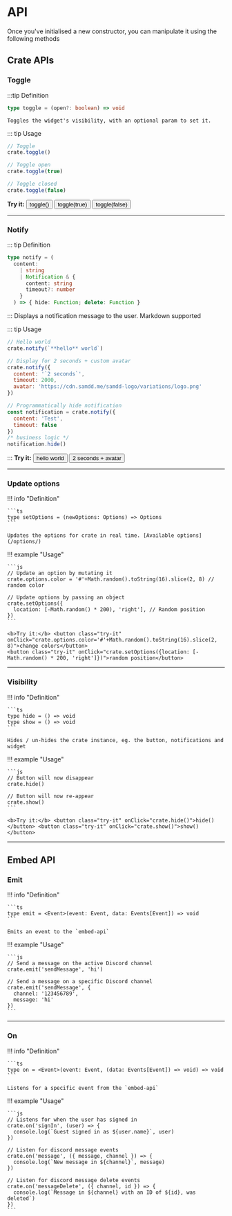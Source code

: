 # API

Once you've initialised a new constructor, you can manipulate it using the following methods

## Crate APIs

### Toggle

:::tip Definition

```ts
type toggle = (open?: boolean) => void
```

    Toggles the widget's visibility, with an optional param to set it.

::: tip Usage

```js
// Toggle
crate.toggle()

// Toggle open
crate.toggle(true)

// Toggle closed
crate.toggle(false)
```

<b>Try it:</b> <button class="try-it" onClick="crate.toggle()">toggle()</button>
<button class="try-it" onClick="crate.toggle(true)">toggle(true)</button>
<button class="try-it" onClick="crate.toggle(false)">toggle(false)</button>

---

### Notify

::: tip Definition
```ts
type notify = (
  content:
    | string
    | Notification & {
      content: string
      timeout?: number
    }
  ) => { hide: Function; delete: Function }
```
:::
Displays a notification message to the user. Markdown supported

::: tip Usage
```js
// Hello world
crate.notify(`**hello** world`)

// Display for 2 seconds + custom avatar
crate.notify({
  content: '`2 seconds`',
  timeout: 2000,
  avatar: 'https://cdn.samdd.me/samdd-logo/variations/logo.png'
})

// Programmatically hide notification
const notification = crate.notify({
  content: 'Test',
  timeout: false
})
/* business logic */
notification.hide()
```
:::
<b>Try it:</b> <button class="try-it" onClick="crate.notify('**hello** world')">hello world</button>
<button class="try-it" onClick="crate.notify({content:'\`2 seconds\`',timeout:2000, avatar:'https://cdn.samdd.me/samdd-logo/variations/logo.png'})">2 seconds + avatar</button>

---

### Update options

!!! info "Definition"

    ```ts
    type setOptions = (newOptions: Options) => Options
    ```

    Updates the options for crate in real time. [Available options](/options/)

!!! example "Usage"

    ```js
    // Update an option by mutating it
    crate.options.color = '#'+Math.random().toString(16).slice(2, 8) // random color

    // Update options by passing an object
    crate.setOptions({
      location: [-Math.random() * 200), 'right'], // Random position
    })
    ```

    <b>Try it:</b> <button class="try-it" onClick="crate.options.color='#'+Math.random().toString(16).slice(2, 8)">change colors</button>
    <button class="try-it" onClick="crate.setOptions({location: [-Math.random() * 200, 'right']})">random position</button>

---

### Visibility

!!! info "Definition"

    ```ts
    type hide = () => void
    type show = () => void
    ```

    Hides / un-hides the crate instance, eg. the button, notifications and widget

!!! example "Usage"

    ```js
    // Button will now disappear
    crate.hide()

    // Button will now re-appear
    crate.show()
    ```

    <b>Try it:</b> <button class="try-it" onClick="crate.hide()">hide()</button> <button class="try-it" onClick="crate.show()">show()</button>

---

## Embed API

### Emit

!!! info "Definition"

    ```ts
    type emit = <Event>(event: Event, data: Events[Event]) => void
    ```

    Emits an event to the `embed-api`

!!! example "Usage"

    ```js
    // Send a message on the active Discord channel
    crate.emit('sendMessage', 'hi')

    // Send a message on a specific Discord channel
    crate.emit('sendMessage', {
      channel: '123456789',
      message: 'hi'
    })
    ```

---

### On

!!! info "Definition"

    ```ts
    type on = <Event>(event: Event, (data: Events[Event]) => void) => void
    ```

    Listens for a specific event from the `embed-api`

!!! example "Usage"

    ```js
    // Listens for when the user has signed in
    crate.on('signIn', (user) => {
      console.log(`Guest signed in as ${user.name}`, user)
    })

    // Listen for discord message events
    crate.on('message', ({ message, channel }) => {
      console.log(`New message in ${channel}`, message)
    })

    // Listen for discord message delete events
    crate.on('messageDelete', ({ channel, id }) => {
      console.log(`Message in ${channel} with an ID of ${id}, was deleted`)
    })
    ```
